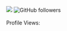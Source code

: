 

<picture>
<img src="https://readme-typing-svg.demolab.com?font=Fira+Code&size=40&duration=2000&pause=500&vCenter=true&width=500&height=100&lines=%22Hello+World!%22+;I+am+Roy.;My+repos+are+fun!;%22Trust+me+bro.%22" />
</picture>

<picture>
<img alt="GitHub followers" src="https://img.shields.io/github/followers/ltsRoy?label=GitHub%20&style=social">
</picture>

<br />
<br />
Profile Views: 
<br />
<br />

<picture>
<img width="40" height = "6" src= "https://profile-counter.glitch.me/{ltsRoy}/count.svg" />
</picture>
